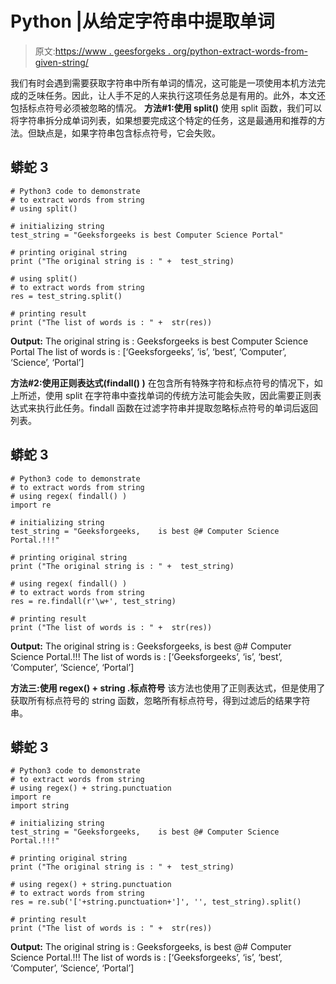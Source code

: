 # Python |从给定字符串中提取单词

> 原文:[https://www . geesforgeks . org/python-extract-words-from-given-string/](https://www.geeksforgeeks.org/python-extract-words-from-given-string/)

我们有时会遇到需要获取字符串中所有单词的情况，这可能是一项使用本机方法完成的乏味任务。因此，让人手不足的人来执行这项任务总是有用的。此外，本文还包括标点符号必须被忽略的情况。
**方法#1:使用 split()**
使用 split 函数，我们可以将字符串拆分成单词列表，如果想要完成这个特定的任务，这是最通用和推荐的方法。但缺点是，如果字符串包含标点符号，它会失败。

## 蟒蛇 3

```
# Python3 code to demonstrate
# to extract words from string
# using split()

# initializing string 
test_string = "Geeksforgeeks is best Computer Science Portal"

# printing original string
print ("The original string is : " +  test_string)

# using split()
# to extract words from string
res = test_string.split()

# printing result
print ("The list of words is : " +  str(res))
```

**Output:** The original string is : Geeksforgeeks is best Computer Science Portal The list of words is : [‘Geeksforgeeks’, ‘is’, ‘best’, ‘Computer’, ‘Science’, ‘Portal’]  

**方法#2:使用正则表达式(findall() )**
在包含所有特殊字符和标点符号的情况下，如上所述，使用 split 在字符串中查找单词的传统方法可能会失败，因此需要正则表达式来执行此任务。findall 函数在过滤字符串并提取忽略标点符号的单词后返回列表。

## 蟒蛇 3

```
# Python3 code to demonstrate
# to extract words from string
# using regex( findall() )
import re

# initializing string 
test_string = "Geeksforgeeks,    is best @# Computer Science Portal.!!!"

# printing original string
print ("The original string is : " +  test_string)

# using regex( findall() )
# to extract words from string
res = re.findall(r'\w+', test_string)

# printing result
print ("The list of words is : " +  str(res))
```

**Output:** The original string is : Geeksforgeeks, is best @# Computer Science Portal.!!! The list of words is : [‘Geeksforgeeks’, ‘is’, ‘best’, ‘Computer’, ‘Science’, ‘Portal’]  

**方法三:使用 regex() + string .标点符号**
该方法也使用了正则表达式，但是使用了获取所有标点符号的 string 函数，忽略所有标点符号，得到过滤后的结果字符串。

## 蟒蛇 3

```
# Python3 code to demonstrate
# to extract words from string
# using regex() + string.punctuation
import re
import string

# initializing string 
test_string = "Geeksforgeeks,    is best @# Computer Science Portal.!!!"

# printing original string
print ("The original string is : " +  test_string)

# using regex() + string.punctuation
# to extract words from string
res = re.sub('['+string.punctuation+']', '', test_string).split()

# printing result
print ("The list of words is : " +  str(res))
```

**Output:** The original string is : Geeksforgeeks, is best @# Computer Science Portal.!!! The list of words is : [‘Geeksforgeeks’, ‘is’, ‘best’, ‘Computer’, ‘Science’, ‘Portal’]